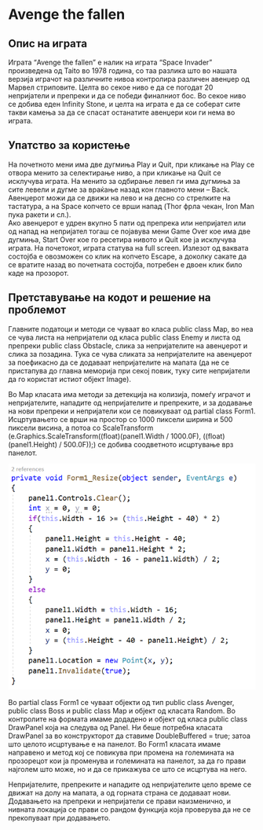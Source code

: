 ﻿# Avenge the fallen
## Опис на играта
Играта “Avenge the fallen” е налик на играта “Space Invader” произведена од Taito во 1978 година, со таа разлика што во нашата верзија играчот на различните нивоа контролира различен авенџер од Марвел стриповите. Целта во секое ниво е да се погодат 20 непријатели и препреки и да се победи финалниот бос. Во секое ниво се добива еден Infinity Stone, и целта на играта е да се соберат сите такви камења за да се спасат останатите авенџери кои ги нема во играта.

## Упатство за користење
На почетното мени има две дугмиња Play и Quit, при кликање на Play се отвора менито за селектирање ниво, а при кликање на Quit се исклучува играта. На менито за одбирање левел ги има дугмиња за сите левели и дугме за враќање назад кон главното мени – Back. 
Авенџерот можи да се движи на лево и на десно со стрелките на тастатура, а на Space копчето се врши напад (Thor фрла чекан, Iron Man пука ракети и сл.).  
Ако авенџерот е удрен вкупно 5 пати од препрека или непријател или од напад на непријател тогаш се појавува мени Game Over кое има две дугмиња, Start Over кое го ресетира нивото и Quit кое ја исклучува играта.
На почетокот, играта статува на full screen. Излезот од ваквата состојба е овозможен со клик на копчето Escape, а доколку сакате да се вратите назад во почетната состојба, потребен е двоен клик било каде на прозорот.

## Претставување на кодот  и решение на проблемот
Главните податоци и методи се чуваат во класа public class Map, во неа се чува листа на непријатели од класа public class Enemy и листа од препреки public class Obstacle, слика за непријателите на авенџерот и слика за позадина. Тука се чува сликата за непријателите на авенџерот за поефикасно да се додаваат непријателите на мапата (да не се пристапува до главна меморија при секој повик, туку сите непријатели да го користат истиот објект Image). 

Во Map класата има методи за детекција на колизија, помеѓу играчот и непријателите, нападите од непријателите и препреките, и за додавање на нови препреки и непријатели кои се повикуваат од partial class Form1. Исцртувањето се врши на простор со 1000 пиксели ширина и 500 пиксели висина, а потоа со ScaleTransform (e.Graphics.ScaleTransform((float)(panel1.Width / 1000.0F), ((float)(panel1.Height) / 500.0F));) се добива соодветното исцртување врз панелот.

![Screenshot](form1resize.png)

Во partial class Form1 се чуваат објекти од тип public class Avenger, public class  Boss и public class Map и објект од класата Random. Во контролите на формата имаме додадено и објект од класа public class DrawPanel која на следува од Panel. Ни беше потребна класата DrawPanel за во конструкторот да ставиме DoubleBuffered = true; затоа што целото исцртување е на панелот. Во Form1 класата имаме направено и метод кој се повикува при промена на големината на прозорецот кои ја променува и големината на панелот, за да го прави најголем што може, но и да се прикажува се што се исцртува на него.

Непријателите, препреките и нападите од  непријателите цело време се движат на долу на мапата, а од горната страна се додаваат нови. Додавањето на препреки и непријатели се прави наизменично, и нивната локација се прави со рандом функција која проверува да не се прекопуваат при додавањето.

